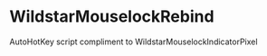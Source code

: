 WildstarMouselockRebind
=======================

AutoHotKey script compliment to WildstarMouselockIndicatorPixel
